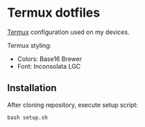 # Termux dotfiles

[Termux](https://github.com/termux/termux-app) configuration used on my devices.

Termux styling:

* Colors: Base16 Brewer
* Font: Inconsolata LGC

## Installation

After cloning repository, execute setup script:
```
bash setup.sh
```
